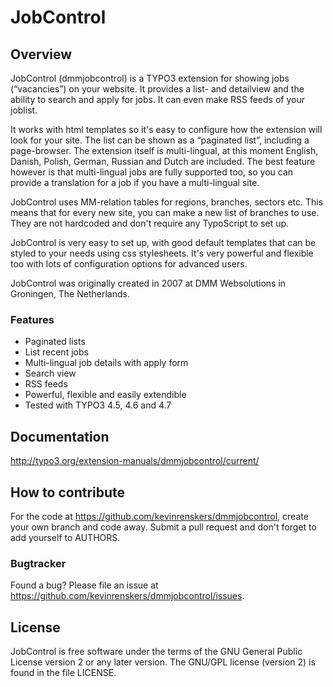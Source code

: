 # JobControl

## Overview
JobControl (dmmjobcontrol) is a TYPO3 extension for showing jobs (“vacancies”) on your website. It provides a list- and detailview and the ability to search and apply for jobs. It can even make RSS feeds of your joblist.

It works with html templates so it's easy to configure how the extension will look for your site. The list can be shown as a “paginated list”, including a page-browser. The extension itself is multi-lingual, at this moment English, Danish, Polish, German, Russian and Dutch are included. The best feature however is that multi-lingual jobs are fully supported too, so you can provide a translation for a job if you have a multi-lingual site.

JobControl uses MM-relation tables for regions, branches, sectors etc. This means that for every new site, you can make a new list of branches to use. They are not hardcoded and don't require any TypoScript to set up.

JobControl is very easy to set up, with good default templates that can be styled to your needs using css stylesheets. It's very powerful and flexible too with lots of configuration options for advanced users.

JobControl was originally created in 2007 at DMM Websolutions in Groningen, The Netherlands.

### Features
* Paginated lists
* List recent jobs
* Multi-lingual job details with apply form
* Search view
* RSS feeds
* Powerful, flexible and easily extendible
* Tested with TYPO3 4.5, 4.6 and 4.7

## Documentation
http://typo3.org/extension-manuals/dmmjobcontrol/current/

## How to contribute
For the code at https://github.com/kevinrenskers/dmmjobcontrol, create your own branch and code away. Submit a pull request and don't forget to add yourself to AUTHORS.

### Bugtracker
Found a bug? Please file an issue at https://github.com/kevinrenskers/dmmjobcontrol/issues.

## License
JobControl is free software under the terms of the
GNU General Public License version 2 or any later version.
The GNU/GPL license (version 2) is found in the file LICENSE.